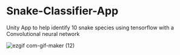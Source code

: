 # Snake-Classifier-App
Unity App to  help identify 10 snake species using tensorflow with a  Convolutional neural network


![ezgif com-gif-maker (12)](https://user-images.githubusercontent.com/50857082/190295202-16b2b0f9-004d-43df-87c4-9e6028ebff2d.gif)
